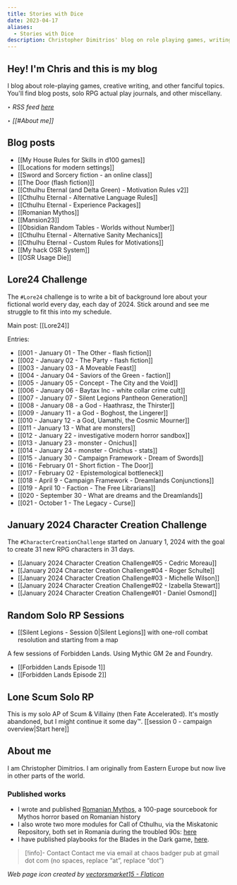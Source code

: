 ```yaml
---
title: Stories with Dice
date: 2023-04-17
aliases:
  - Stories with Dice
description: Christopher Dimitrios' blog on role playing games, writing, and other tidbits
---
```

## Hey! I'm Chris and this is my blog

I blog about role-playing games, creative writing, and other fanciful topics. You'll find blog posts, solo RPG actual play journals, and other miscellany.

‣ *RSS feed [here](index.xml)*

‣ *[[#About me]]*

## Blog posts

- [[My House Rules for Skills in d100 games]]
- [[Locations for modern settings]]
- [[Sword and Sorcery fiction - an online class]]
- [[The Door (flash fiction)]]
- [[Cthulhu Eternal (and Delta Green) - Motivation Rules v2]]
- [[Cthulhu Eternal - Alternative Language Rules]]
- [[Cthulhu Eternal - Experience Packages]]
- [[Romanian Mythos]]
- [[Mansion23]]
- [[Obsidian Random Tables - Worlds without Number]]
- [[Cthulhu Eternal - Alternative Sanity Mechanics]]
- [[Cthulhu Eternal - Custom Rules for Motivations]]
- [[My hack OSR System]]
- [[OSR Usage Die]]

## Lore24 Challenge

The `#Lore24` challenge is to write a bit of background lore about your fictional world every day, each day of 2024. Stick around and see me struggle to fit this into my schedule.

Main post: [[Lore24]]

Entries:
- [[001 - January 01 - The Other - flash fiction]]
- [[002 - January 02 - The Party - flash fiction]]
- [[003 - January 03 - A Moveable Feast]]
- [[004 - January 04 - Saviors of the Green - faction]]
- [[005 - January 05 - Concept - The City and the Void]]
- [[006 - January 06 - Baytax Inc - white collar crime cult]]
- [[007 - January 07 - Silent Legions Pantheon Generation]]
- [[008 - January 08 - a God - Haathrasz, the Thirster]] 
- [[009 - January 11 - a God - Boghost, the Lingerer]]
- [[010 - January 12 - a God, Uamathi, the Cosmic Mourner]] 
- [[011 - January 13 - What are monsters]]
- [[012 - January 22 - investigative modern horror sandbox]]
- [[013 - January 23 - monster - Onichus]]
- [[014 - January 24 - monster - Onichus - stats]]
- [[015 - January 30 - Campaign Framework - Dream of Swords]]
- [[016 - February 01 - Short fiction - The Door]]
- [[017 - February 02 - Epistemological bottleneck]]
- [[018 - April 9 - Campaign Framework - Dreamlands Conjunctions]] 
- [[019 - April 10 - Faction - The Free Librarians]]
- [[020 - September 30 - What are dreams and the Dreamlands]]
- [[021 - October 1 - The Legacy - Curse]]

## January 2024 Character Creation Challenge

The `#CharacterCreationChallenge` started on January 1, 2024 with the goal to create 31 new RPG characters in 31 days. 

- [[January 2024 Character Creation Challenge#05 - Cedric Moreau]]
- [[January 2024 Character Creation Challenge#04 - Roger Schulte]]
- [[January 2024 Character Creation Challenge#03 - Michelle Wilson]]
- [[January 2024 Character Creation Challenge#02 - Izabella Stewart]]
- [[January 2024 Character Creation Challenge#01 - Daniel Osmond]]


## Random Solo RP Sessions

- [[Silent Legions - Session 0|Silent Legions]] with one-roll combat resolution and starting from a map
 
A few sessions of Forbidden Lands. Using Mythic GM 2e and Foundry.

- [[Forbidden Lands Episode 1]]
- [[Forbidden Lands Episode 2]]

## Lone Scum Solo RP

This is my solo AP of Scum & Villainy (then Fate Accelerated). It's mostly abandoned, but I might continue it some day™️. [[session 0 - campaign overview|Start here]]

## About me

I am Christopher Dimitrios. I am originally from Eastern Europe but now live in other parts of the world.

### Published works

- I wrote and published [Romanian Mythos](https://www.drivethrurpg.com/product/454061/Romanian-Mythos--Sourcebook-of-Horrors-for-Lovecraftian-RPGs?affiliate_id=1026766), a 100-page sourcebook for Mythos horror based on Romanian history
- I also wrote two more modules for Call of Cthulhu, via the Miskatonic Repository, both set in Romania during the troubled 90s: [here](https://www.drivethrurpg.com/browse.php?author=Christopher+Dimitrios&affiliate_id=1026766)
- I have published playbooks for the Blades in the Dark game, [here](https://chaosbadger.itch.io/).

> [!info]- Contact
> Contact me via email at chaos badger pub at gmail dot com (no spaces, replace “at”, replace “dot”)

*Web page icon created by <a href="https://www.flaticon.com/free-icons/dice" title="dice icons">vectorsmarket15 - Flaticon</a>*
